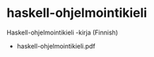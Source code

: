 # haskell-ohjelmointikieli

Haskell-ohjelmointikieli -kirja (Finnish)

 - haskell-ohjelmointikieli.pdf

